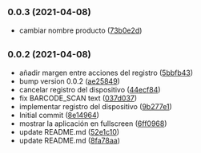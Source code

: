 ## <small>0.0.3 (2021-04-08)</small>

* cambiar nombre producto ([73b0e2d](https://github.com/iegormayoral/tactil-consumidor/commit/73b0e2d))



## <small>0.0.2 (2021-04-08)</small>

* añadir margen entre acciones del registro ([5bbfb43](https://github.com/iegormayoral/tactil-consumidor/commit/5bbfb43))
* bump version 0.0.2 ([ae25849](https://github.com/iegormayoral/tactil-consumidor/commit/ae25849))
* cancelar registro del dispositivo ([44ecf84](https://github.com/iegormayoral/tactil-consumidor/commit/44ecf84))
* fix BARCODE_SCAN text ([037d037](https://github.com/iegormayoral/tactil-consumidor/commit/037d037))
* implementar registro del dispositivo ([9b277e1](https://github.com/iegormayoral/tactil-consumidor/commit/9b277e1))
* Initial commit ([8e14964](https://github.com/iegormayoral/tactil-consumidor/commit/8e14964))
* mostrar la aplicación en fullscreen ([6ff0968](https://github.com/iegormayoral/tactil-consumidor/commit/6ff0968))
* update README.md ([52e1c10](https://github.com/iegormayoral/tactil-consumidor/commit/52e1c10))
* update README.md ([8fa78aa](https://github.com/iegormayoral/tactil-consumidor/commit/8fa78aa))



